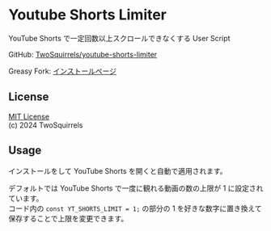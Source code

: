 # Youtube Shorts Limiter

YouTube Shorts で一定回数以上スクロールできなくする User Script

GitHub: [TwoSquirrels/youtube-shorts-limiter](https://github.com/TwoSquirrels/youtube-shorts-limiter)

Greasy Fork: [インストールページ](https://greasyfork.org/ja/scripts/492568-youtube-shorts-limiter)

## License

[MIT License](/LICENSE)  
(c) 2024 TwoSquirrels

## Usage

インストールをして YouTube Shorts を開くと自動で適用されます。

デフォルトでは YouTube Shorts で一度に観れる動画の数の上限が 1 に設定されています。  
コード内の `const YT_SHORTS_LIMIT = 1;` の部分の 1 を好きな数字に置き換えて保存することで上限を変更できます。
